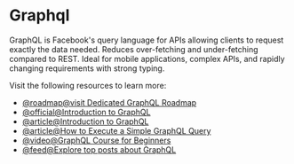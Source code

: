 # Graphql

GraphQL is Facebook's query language for APIs allowing clients to request exactly the data needed. Reduces over-fetching and under-fetching compared to REST. Ideal for mobile applications, complex APIs, and rapidly changing requirements with strong typing.

Visit the following resources to learn more:

- [@roadmap@visit Dedicated GraphQL Roadmap](https://roadmap.sh/graphql)
- [@official@Introduction to GraphQL](https://graphql.org/learn/)
- [@article@Introduction to GraphQL](https://thenewstack.io/introduction-to-graphql/)
- [@article@How to Execute a Simple GraphQL Query](https://thenewstack.io/how-to-execute-a-simple-graphql-query/)
- [@video@GraphQL Course for Beginners](https://www.youtube.com/watch?v=ed8SzALpx1Q)
- [@feed@Explore top posts about GraphQL](https://app.daily.dev/tags/graphql?ref=roadmapsh)